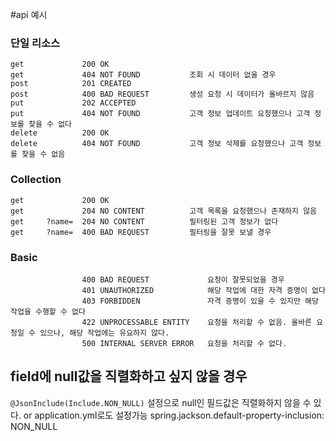 #api 예시

### 단일 리소스
```
get             200 OK              
get             404 NOT FOUND           조회 시 데이터 없을 경우
post            201 CREATED
post            400 BAD REQUEST         생성 요청 시 데이터가 올바르지 않음
put             202 ACCEPTED
put             404 NOT FOUND           고객 정보 업데이트 요청했으나 고객 정보를 찾을 수 없다
delete          200 OK
delete          404 NOT FOUND           고객 정보 삭제를 요청했으나 고객 정보를 찾을 수 없음
```

### Collection
```
get             200 OK                  
get             204 NO CONTENT          고객 목록을 요청했으나 존재하지 않음
get     ?name=  204 NO CONTENT          필터링된 고객 정보가 없다
get     ?name=  400 BAD REQUEST         필터링을 잘못 보낼 경우
```

### Basic
```
                400 BAD REQUEST             요청이 잘못되었을 경우
                401 UNAUTHORIZED            해당 작업에 대한 자격 증명이 없다
                403 FORBIDDEN               자격 증명이 있을 수 있지만 해당 작업을 수행할 수 없다
                422 UNPROCESSABLE ENTITY    요청을 처리할 수 없음. 올바른 요청일 수 있으나, 해당 작업에는 유요하지 않다.
                500 INTERNAL SERVER ERROR   요청을 처리할 수 없다.
```

## field에 null값을 직렬화하고 싶지 않을 경우

`@JsonInclude(Include.NON_NULL)` 설정으로 null인 필드값은 직렬화하지 않을 수 있다. or application.yml로도 설정가능
spring.jackson.default-property-inclusion: NON_NULL


